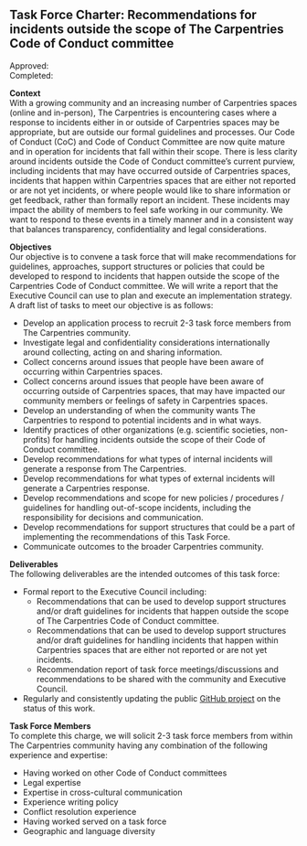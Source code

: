 ## Task Force Charter: Recommendations for incidents outside the scope of The Carpentries Code of Conduct committee

Approved:  
Completed:  

__Context__  
With a growing community and an increasing number of Carpentries spaces (online and in-person), The Carpentries is encountering cases where a response to incidents either in or outside of Carpentries spaces may be appropriate, but are outside our formal guidelines and processes. Our Code of Conduct (CoC) and Code of Conduct Committee are now quite mature and in operation for incidents that fall within their scope. There is less clarity around incidents outside the Code of Conduct committee’s current purview, including incidents that may have occurred outside of Carpentries spaces, incidents that happen within Carpentries spaces that are either not reported or are not yet incidents, or where people would like to share information or get feedback, rather than formally report an incident. These incidents may impact the ability of members to feel safe working in our community. We want to respond to these events in a timely manner and in a consistent way that balances transparency, confidentiality and legal considerations. 

__Objectives__  
Our objective is to convene a task force that will make recommendations for guidelines, approaches, support structures or policies that could be developed to respond to incidents that happen outside the scope of the Carpentries Code of Conduct committee. We will write a report that the Executive Council can use to plan and execute an implementation strategy. A draft list of tasks to meet our objective is as follows:

- Develop an application process to recruit 2-3 task force members from The Carpentries community.
- Investigate legal and confidentiality considerations internationally around collecting, acting on and sharing information.
- Collect concerns around issues that people have been aware of occurring within Carpentries spaces.
- Collect concerns around issues that people have been aware of occurring outside of Carpentries spaces, that may have impacted our community members or feelings of safety in Carpentries spaces.
- Develop an understanding of when the community wants The Carpentries to respond to potential incidents and in what ways. 
- Identify practices of other organizations (e.g. scientific societies, non-profits) for handling incidents outside the scope of their Code of Conduct committee. 
- Develop recommendations for what types of internal incidents will generate a response from The Carpentries.
- Develop recommendations for what types of external incidents will generate a Carpentries response.
- Develop recommendations and scope for new policies / procedures / guidelines for handling out-of-scope incidents, including the responsibility for decisions and communication.
- Develop recommendations for support structures that could be a part of implementing the recommendations of this Task Force.
- Communicate outcomes to the broader Carpentries community.

__Deliverables__  
The following deliverables are the intended outcomes of this task force:
- Formal report to the Executive Council including: 
  - Recommendations that can be used to develop support structures and/or draft guidelines for incidents that happen outside the scope of The Carpentries Code of Conduct committee.
  - Recommendations that can be used to develop support structures and/or draft guidelines for handling incidents that happen within Carpentries spaces that are either not reported or are not yet incidents.
  - Recommendation report of task force meetings/discussions and recommendations to be shared with the community and Executive Council.
- Regularly and consistently updating the public [GitHub project](https://github.com/carpentries/task-forces) on the status of this work. 

__Task Force Members__  
To complete this charge, we will solicit 2-3 task force members from within The Carpentries community having any combination of the following experience and expertise:
- Having worked on other Code of Conduct committees
- Legal expertise
- Expertise in cross-cultural communication
- Experience writing policy
- Conflict resolution experience
- Having worked served on a task force
- Geographic and language diversity
